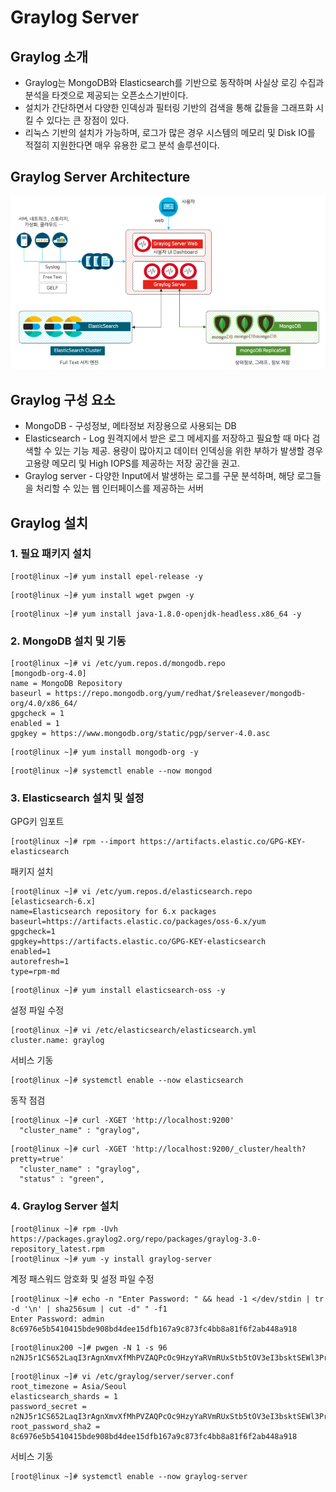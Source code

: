 # Graylog Server

## Graylog 소개
- Graylog는 MongoDB와 Elasticsearch를 기반으로 동작하며 사실상 로깅 수집과 분석을 타겟으로 제공되는 오픈소스기반이다.
- 설치가 간단하면서 다양한 인덱싱과 필터링 기반의 검색을 통해 값들을 그래프화 시킬 수 있다는 큰 장점이 있다.
- 리눅스 기반의 설치가 가능하며, 로그가 많은 경우 시스템의 메모리 및 Disk IO를 적절히 지원한다면 매우 유용한 로그 분석 솔루션이다.

## Graylog Server Architecture
![Graylog_Architecture](/Graylog/Garylog_Architecture.png)

## Graylog 구성 요소
- MongoDB - 구성정보, 메타정보 저장용으로 사용되는 DB
- Elasticsearch - Log 원격지에서 받은 로그 메세지를 저장하고 필요할 때 마다 검색할 수 있는 기능 제공. 용량이 많아지고 데이터 인덱싱을 위한 부하가 발생할 경우 고용량 메모리 및 High IOPS를 제공하는 저장 공간을 권고.
- Graylog server - 다양한 Input에서 발생하는 로그를 구문 분석하며, 해당 로그들을 처리할 수 있는 웹 인터페이스를 제공하는 서버

## Graylog 설치
### 1. 필요 패키지 설치
```
[root@linux ~]# yum install epel-release -y
```
```
[root@linux ~]# yum install wget pwgen -y
```
```
[root@linux ~]# yum install java-1.8.0-openjdk-headless.x86_64 -y
```

### 2. MongoDB 설치 및 기동
```
[root@linux ~]# vi /etc/yum.repos.d/mongodb.repo 
[mongodb-org-4.0]
name = MongoDB Repository
baseurl = https://repo.mongodb.org/yum/redhat/$releasever/mongodb-org/4.0/x86_64/
gpgcheck = 1
enabled = 1
gpgkey = https://www.mongodb.org/static/pgp/server-4.0.asc
```
```
[root@linux ~]# yum install mongodb-org -y
```
```
[root@linux ~]# systemctl enable --now mongod
```

### 3. Elasticsearch 설치 및 설정
GPG키 임포트
```
[root@linux ~]# rpm --import https://artifacts.elastic.co/GPG-KEY-elasticsearch
```
패키지 설치
```
[root@linux ~]# vi /etc/yum.repos.d/elasticsearch.repo 
[elasticsearch-6.x]
name=Elasticsearch repository for 6.x packages
baseurl=https://artifacts.elastic.co/packages/oss-6.x/yum
gpgcheck=1
gpgkey=https://artifacts.elastic.co/GPG-KEY-elasticsearch
enabled=1
autorefresh=1
type=rpm-md
```
```
[root@linux ~]# yum install elasticsearch-oss -y
```
설정 파일 수정
```
[root@linux ~]# vi /etc/elasticsearch/elasticsearch.yml 
cluster.name: graylog
```
서비스 기동
```
[root@linux ~]# systemctl enable --now elasticsearch
```
동작 점검
```
[root@linux ~]# curl -XGET 'http://localhost:9200'
  "cluster_name" : "graylog",
```
```
[root@linux ~]# curl -XGET 'http://localhost:9200/_cluster/health?pretty=true'
  "cluster_name" : "graylog",
  "status" : "green",
```
### 4. Graylog Server 설치
```
[root@linux ~]# rpm -Uvh https://packages.graylog2.org/repo/packages/graylog-3.0-repository_latest.rpm
[root@linux ~]# yum -y install graylog-server
```
계정 패스워드 암호화 및 설정 파일 수정
```
[root@linux ~]# echo -n "Enter Password: " && head -1 </dev/stdin | tr -d '\n' | sha256sum | cut -d" " -f1
Enter Password: admin
8c6976e5b5410415bde908bd4dee15dfb167a9c873fc4bb8a81f6f2ab448a918
```
```
[root@linux200 ~]# pwgen -N 1 -s 96
n2NJ5r1CS652LaqI3rAgnXmvXfMhPVZAQPcOc9HzyYaRVmRUxStb5tOV3eI3bsktSEWl3PrEvw4d8egoqSSOn3HxK7g5joGS
```
```
[root@linux ~]# vi /etc/graylog/server/server.conf 
root_timezone = Asia/Seoul
elasticsearch_shards = 1
password_secret = n2NJ5r1CS652LaqI3rAgnXmvXfMhPVZAQPcOc9HzyYaRVmRUxStb5tOV3eI3bsktSEWl3PrEvw4d8egoqSSOn3HxK7g5joGS
root_password_sha2 = 8c6976e5b5410415bde908bd4dee15dfb167a9c873fc4bb8a81f6f2ab448a918
```
서비스 기동
```
[root@linux ~]# systemctl enable --now graylog-server
```
